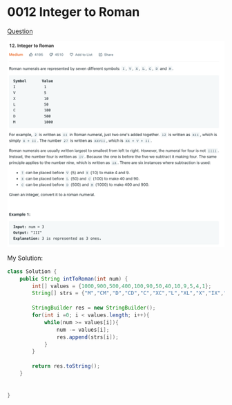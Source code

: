 # 0012 Integer to Roman

[Question](https://leetcode.com/problems/integer-to-roman/)

![](<../.gitbook/assets/image (6).png>)

My Solution:

```java
class Solution {
    public String intToRoman(int num) {
        int[] values = {1000,900,500,400,100,90,50,40,10,9,5,4,1};
        String[] strs = {"M","CM","D","CD","C","XC","L","XL","X","IX","V","IV","I"};
        
        StringBuilder res = new StringBuilder();
        for(int i =0; i < values.length; i++){
            while(num >= values[i]){
                num -= values[i];
                res.append(strs[i]);
            }
        }
        
        return res.toString();
    }
    
    
}
```

